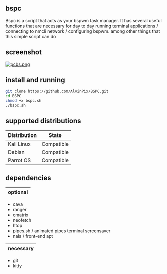 ## bspc

Bspc is a script that acts as your bspwm task manager. It has several useful functions that are necessary for day to day running terminal applications / connecting to nmcli network / configuring bspwm. among other things that this simple script can do

## screenshot

[![pcbs.png](https://i.postimg.cc/3r9xWZBG/pcbs.png)](https://postimg.cc/fktNrm1W)

## install and running 

```bash
git clone https://github.com/AlvinPix/BSPC.git
cd BSPC
chmod +x bspc.sh
./bspc.sh
```
## supported distributions

| Distribution |   State       |
|--------------|---------------| 
| Kali Linux   | Compatible    |
| Debian       | Compatible    |
| Parrot OS    | Compatible    |

## dependencies

| optional |
|----------|

- cava
- ranger
- cmatrix
- neofetch
- htop
- pipes.sh / animated pipes terminal screensaver
- nala / front-end apt

| necessary |
|-----------|

- git
- kitty
